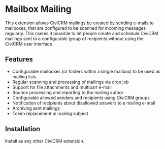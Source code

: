 # Mailbox Mailing

This extension allows CiviCRM mailings be created by sending e-mails to
mailboxes, that are configured to be scanned for incoming messages regularly.
This makes it possible to let people create and schedule CiviCRM mailings sent
to a configurable group of recipients without using the CiviCRM user interface.

## Features

-   Configurable mailboxes (or folders within a single mailbox) to be used as
    mailing lists
-   Regular scanning and processing of mailings via cron job
-   Support for file attachments and multipart e-mail
-   Bounce processing and reporting to the mailing author
-   Configurable allowed senders and recipients using CiviCRM groups
-   Notification of recipients about disallowed answers to a mailing e-mail
-   Archiving sent mailings
-   Token replacement in mailing subject

## Installation

Install as any other CiviCRM extension.